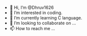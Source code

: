 - 👋 Hi, I’m @Dhruv1626
- 👀 I’m interested in coding.
- 🌱 I’m currently learning C language.
- 💞️ I’m looking to collaborate on ...
- 📫 How to reach me ...

<!---
Dhruv1626/Dhruv1626 is a ✨ special ✨ repository because its `README.md` (this file) appears on your GitHub profile.
You can click the Preview link to take a look at your changes.
--->

